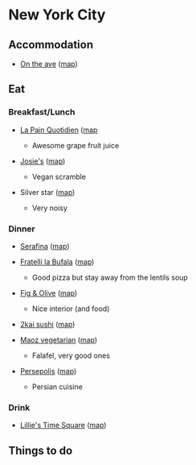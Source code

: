 # New York City

## Accommodation

* [On the ave](http://www.ontheave-nyc.com/) ([map](http://maps.google.com/maps?q=On+The+Ave+Hotel,+Broadway,+New+York,+NY,+United+States&hl=en&ll=40.782979,-73.980893&spn=0.007198,0.01649&sll=37.0625,-95.677068&sspn=60.635244,135.087891&oq=on+the+ave&hq=On+The+Ave+Hotel,+Broadway,+New+York,+NY,+United+States&t=m&z=17&iwloc=rhs1sla1))


## Eat

### Breakfast/Lunch

* [La Pain Quotidien](http://www.lepainquotidien.com/) ([map](http://maps.google.com/maps?q=Le+Pain+Quotidien,+West+72nd+Street,+New+York,+NY,+United+States&hl=en&ll=40.777223,-73.978353&spn=0.001808,0.004123&sll=40.778705,-73.981998&sspn=0.014396,0.03298&oq=le+pain+q&hq=Le+Pain+Quotidien,+West+72nd+Street,+New+York,+NY,+United+States&t=m&z=19)
    + Awesome grape fruit juice

* [Josie's](http://www.josiesnyc.com/josie_west/josie_west.html) ([map](http://maps.google.com/maps?q=Le+Pain+Quotidien,+West+72nd+Street,+New+York,+NY,+United+States&hl=en&ll=40.777223,-73.978353&spn=0.001808,0.004123&sll=40.778705,-73.981998&sspn=0.014396,0.03298&oq=le+pain+q&hq=Le+Pain+Quotidien,+West+72nd+Street,+New+York,+NY,+United+States&t=m&z=19))
    + Vegan scramble

* Silver star ([map](http://maps.google.com/maps?q=Silver+Star+Restaurant,+2nd+Avenue,+New+York,+NY,+United+States&hl=en&sll=40.764207,-73.961723&sspn=0.028799,0.065961&oq=silver+star&hq=Silver+Star+Restaurant,&hnear=2nd+Ave,+New+York&t=m&z=17))
    + Very noisy

### Dinner

* [Serafina](http://uws.serafinarestaurant.com/) ([map](http://maps.google.com/maps?q=Serafina&hl=en&ll=40.781699,-73.980587&spn=0.003599,0.008245&sll=40.781699,-73.980587&sspn=0.003599,0.008245&t=m&radius=0.26&hq=Serafina&z=18&iwloc=A))

* [Fratelli la Bufala](http://www.fratellilabufala.eu/) ([map](http://maps.google.com/maps?q=Fratelli+la+Bufala,+Broadway,+New+York,+NY,+United+States&hl=en&ll=40.781914,-73.981472&spn=0.001799,0.004123&sll=40.781699,-73.980587&sspn=0.003599,0.008245&oq=FRATELLI&hq=Fratelli+la+Bufala,&hnear=Broadway,+473+Broadway,+New+York,+10012&t=m&z=19&iwloc=A))
    + Good pizza but stay away from the lentils soup

* [Fig & Olive](http://www.figandolive.com/locations-reservation/meatpacking/) ([map](http://maps.google.com/maps?q=Fig+%26+Olive,+West+13th+Street,+New+York,+NY,+United+States&hl=en&ll=40.7406,-74.0069&spn=0.003601,0.008245&sll=37.0625,-95.677068&sspn=60.635244,135.087891&oq=fig+%26+olive&hq=Fig+%26+Olive,&hnear=W+13th+St,+New+York&t=m&z=18&iwloc=A))
    + Nice interior (and food)

* [2kai sushi](http://chomchomny.com/2kaihome.php) ([map](http://maps.google.com/maps?q=2kai+sushi+56th+street&hl=en&ll=40.763111,-73.976415&spn=0.003616,0.008245&sll=40.7406,-74.0069&sspn=0.003601,0.008245&hq=2kai+sushi+56th+street&t=m&z=18&iwloc=A))

* [Maoz vegetarian](http://www.maozusa.com/restaurants/locations/nyc) ([map](http://maps.google.com/maps?q=Maoz+New+York&hl=en&sll=39.94117,-75.147083&sspn=0.001853,0.004128&hq=Maoz&hnear=New+York&t=m&z=18&iwloc=F))
    + Falafel, very good ones

* [Persepolis](http://persepolisnyc.com/) ([map](https://maps.google.se/maps?q=Persepolis&hl=en&cid=2544683886550084067&gl=SE&t=m&z=16&iwloc=A))
    + Persian cuisine

### Drink

* [Lillie's Time Square](http://timessquare.lilliesnyc.com/) ([map](http://maps.google.com/maps?q=249+west+49th+street&oe=utf-8&client=firefox-a&hnear=249+W+49th+St,+New+York,+10019&gl=us&t=m&z=14&iwloc=A))


## Things to do
